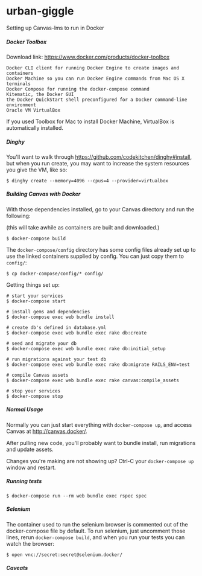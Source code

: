 # urban-giggle
Setting up Canvas-lms to run in Docker


##### Docker Toolbox

Download link: https://www.docker.com/products/docker-toolbox

    Docker CLI client for running Docker Engine to create images and containers
    Docker Machine so you can run Docker Engine commands from Mac OS X terminals
    Docker Compose for running the docker-compose command
    Kitematic, the Docker GUI
    the Docker QuickStart shell preconfigured for a Docker command-line environment
    Oracle VM VirtualBox
    
If you used Toolbox for Mac to install Docker Machine, VirtualBox is automatically installed.


##### Dinghy

You'll want to walk through https://github.com/codekitchen/dinghy#install, but
when you run create, you may want to increase the system resources you give the
VM, like so:

```
$ dinghy create --memory=4096 --cpus=4 --provider=virtualbox
```


##### Building Canvas with Docker
With those dependencies installed, go to your Canvas directory and run
the following:

(this will take awhile as containers are built and downloaded.)

```
$ docker-compose build
```

The `docker-compose/config` directory has some config files already set up to use
the linked containers supplied by config. You can just copy them to
`config/`:

```
$ cp docker-compose/config/* config/
```

Getting things set up:

```
# start your services
$ docker-compose start

# install gems and dependencies
$ docker-compose exec web bundle install

# create db's defined in database.yml
$ docker-compose exec web bundle exec rake db:create

# seed and migrate your db
$ docker-compose exec web bundle exec rake db:initial_setup

# run migrations against your test db
$ docker-compose exec web bundle exec rake db:migrate RAILS_ENV=test

# compile Canvas assets
$ docker-compose exec web bundle exec rake canvas:compile_assets

# stop your services
$ docker-compose stop
```


##### Normal Usage

Normally you can just start everything with `docker-compose up`, and
access Canvas at http://canvas.docker/.

After pulling new code, you'll probably want to bundle install, run migrations and
update assets.

Changes you're making are not showing up?
Ctrl-C your `docker-compose up` window and restart.


##### Running tests

```
$ docker-compose run --rm web bundle exec rspec spec
```


##### Selenium

The container used to run the selenium browser is commented out of the
docker-compose file by default. To run selenium, just uncomment those lines,
rerun `docker-compose build`, and when you run your tests you can watch
the browser:

```
$ open vnc://secret:secret@selenium.docker/
```

##### Caveats

